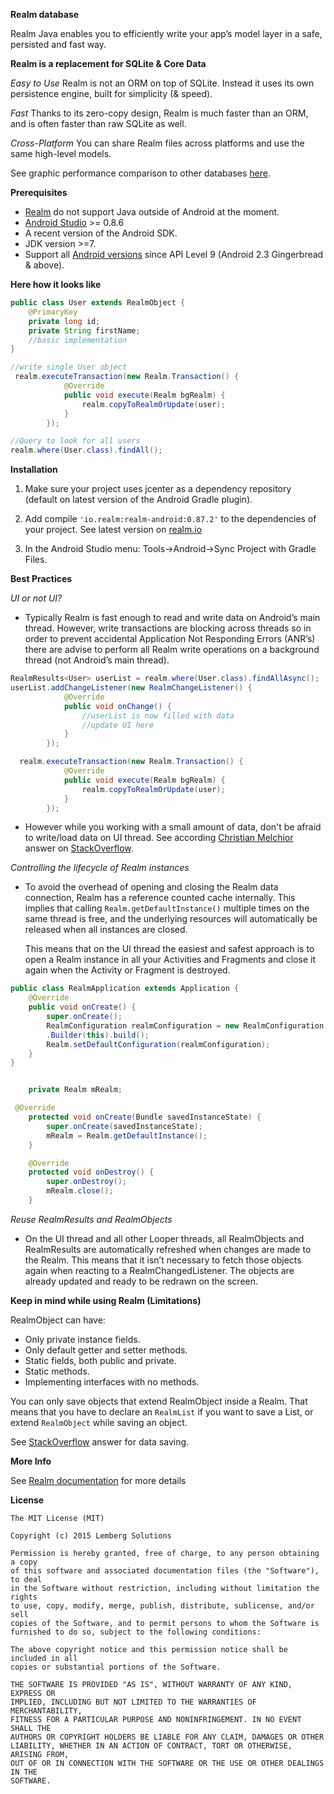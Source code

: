 
**Realm database**

Realm Java enables you to efficiently write your app’s model layer in a safe, persisted and fast way. 

**Realm is a replacement for SQLite & Core Data**

 *Easy to Use*
Realm is not an ORM on top of SQLite. Instead it uses its own persistence engine, built for simplicity (& speed).

 *Fast*
 Thanks to its zero-copy design, Realm is much faster than an ORM, and is often faster than raw SQLite as well. 

 *Cross-Platform*
 You can share Realm files across platforms and use the same high-level models.

See graphic performance comparison to other databases [here](https://realm.io/news/realm-for-android/#realm-for-android).

**Prerequisites**

 - [Realm](https://realm.io/) do not support Java outside of Android at the moment.
 - [Android Studio](http://developer.android.com/sdk/index.html?gclid=COOv_bPoo8oCFcoGcwodcJ4AVQ) >= 0.8.6
 - A recent version of the Android SDK.
 - JDK version >=7.
 - Support all [Android versions](http://developer.android.com/about/dashboards/index.html) since API Level 9 (Android 2.3 Gingerbread & above).

**Here how it looks like**

```java
public class User extends RealmObject {
	@PrimaryKey
    private long id;
    private String firstName;
	//basic implementation
}
```
```java
//write single User object
 realm.executeTransaction(new Realm.Transaction() {
            @Override
            public void execute(Realm bgRealm) {
                realm.copyToRealmOrUpdate(user);
            }
        });
```
```java
//Query to look for all users
realm.where(User.class).findAll();
```

**Installation**

 1. Make sure your project uses jcenter as a dependency repository
        (default on latest version of the Android Gradle plugin).

 2. Add compile `'io.realm:realm-android:0.87.2'` to the dependencies of
        your project. See latest version on [realm.io](https://realm.io/docs/java/latest/)

 3. In the Android Studio menu: Tools->Android->Sync Project with Gradle
        Files.

**Best Practices**

*UI or not UI?*

 - Typically Realm is fast enough to read and write data on Android’s
   main thread. However, write transactions are blocking across threads
   so in order to prevent accidental Application Not Responding Errors (ANR’s) there are advise to perform
   all Realm write operations on a background thread (not Android’s main
   thread).

```java
RealmResults<User> userList = realm.where(User.class).findAllAsync();
userList.addChangeListener(new RealmChangeListener() {
            @Override
            public void onChange() {
                //userList is now filled with data
                //update UI here
            }
        });
```

```java
  realm.executeTransaction(new Realm.Transaction() {
            @Override
            public void execute(Realm bgRealm) {
                realm.copyToRealmOrUpdate(user);
            }
        });
```

 - However while you working with a small amount of data, don't be afraid to write/load data on UI thread. 
 See according [Christian Melchior](http://stackoverflow.com/users/1389357/christian-melchior) answer on [StackOverflow](http://stackoverflow.com/questions/27805580/realm-io-and-asynchronous-queries).


*Controlling the lifecycle of Realm instances*

 - To avoid the overhead of opening and closing the Realm data
   connection, Realm has a reference counted cache internally. This
   implies that calling `Realm.getDefaultInstance()` multiple times on the
   same thread is free, and the underlying resources will automatically
   be released when all instances are closed.
   
   This means that on the UI thread the easiest and safest approach is
   to open a Realm instance in all your Activities and Fragments and
   close it again when the Activity or Fragment is destroyed.

```java
public class RealmApplication extends Application {
    @Override
    public void onCreate() {
        super.onCreate();
        RealmConfiguration realmConfiguration = new RealmConfiguration
        .Builder(this).build();
        Realm.setDefaultConfiguration(realmConfiguration);
    }
}
```
```java

	private Realm mRealm;

 @Override
    protected void onCreate(Bundle savedInstanceState) {
        super.onCreate(savedInstanceState);
        mRealm = Realm.getDefaultInstance();
    }

    @Override
    protected void onDestroy() {
        super.onDestroy();
        mRealm.close();
    }
```
*Reuse RealmResults and RealmObjects*

 - On the UI thread and all other Looper threads, all RealmObjects and
   RealmResults are automatically refreshed when changes are made to the
   Realm. This means that it isn’t necessary to fetch those objects
   again when reacting to a RealmChangedListener. The objects are
   already updated and ready to be redrawn on the screen.

**Keep in mind while using Realm (Limitations)**

RealmObject can have:

 - Only private instance fields.
 - Only default getter and setter methods.
 - Static fields, both public and private.
 - Static methods.
 - Implementing interfaces with no methods.

You can only save objects that extend RealmObject inside a Realm.
That means that you have to declare an `RealmList` if you want to save a List, or extend `RealmObject` while saving an object. 



See [StackOverflow](http://stackoverflow.com/questions/30097810/listobject-or-realmlistrealmobject-on-realm-android) answer for data saving.

**More Info**

See [Realm documentation](https://realm.io/docs/java/latest/) for more details

**License**

    The MIT License (MIT)
    
    Copyright (c) 2015 Lemberg Solutions
    
    Permission is hereby granted, free of charge, to any person obtaining a copy
    of this software and associated documentation files (the "Software"), to deal
    in the Software without restriction, including without limitation the rights
    to use, copy, modify, merge, publish, distribute, sublicense, and/or sell
    copies of the Software, and to permit persons to whom the Software is
    furnished to do so, subject to the following conditions:
    
    The above copyright notice and this permission notice shall be included in all
    copies or substantial portions of the Software.
    
    THE SOFTWARE IS PROVIDED "AS IS", WITHOUT WARRANTY OF ANY KIND, EXPRESS OR
    IMPLIED, INCLUDING BUT NOT LIMITED TO THE WARRANTIES OF MERCHANTABILITY,
    FITNESS FOR A PARTICULAR PURPOSE AND NONINFRINGEMENT. IN NO EVENT SHALL THE
    AUTHORS OR COPYRIGHT HOLDERS BE LIABLE FOR ANY CLAIM, DAMAGES OR OTHER
    LIABILITY, WHETHER IN AN ACTION OF CONTRACT, TORT OR OTHERWISE, ARISING FROM,
    OUT OF OR IN CONNECTION WITH THE SOFTWARE OR THE USE OR OTHER DEALINGS IN THE
    SOFTWARE.
